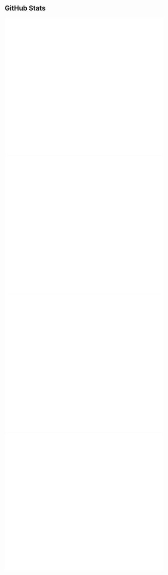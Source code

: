 ## GitHub Stats
![langs](https://github.com/brijeshthummar02/brijeshthummar02/blob/actions_branch/languagesDarkMode.svg#gh-dark-mode-only)
![langslight](https://github.com/brijeshthummar02/brijeshthummar02/blob/actions_branch/languagesLightMode.svg#gh-light-mode-only)
![overview](https://github.com/brijeshthummar02/brijeshthummar02/blob/actions_branch/overviewDarkMode.svg#gh-dark-mode-only)
![overviewlight](https://github.com/brijeshthummar02/brijeshthummar02/blob/actions_branch/overviewLightMode.svg#gh-light-mode-only)

